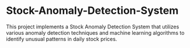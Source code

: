 # Stock-Anomaly-Detection-System
This project implements a Stock Anomaly Detection System that utilizes various anomaly detection techniques and machine learning algorithms to identify unusual patterns in daily stock prices. 
